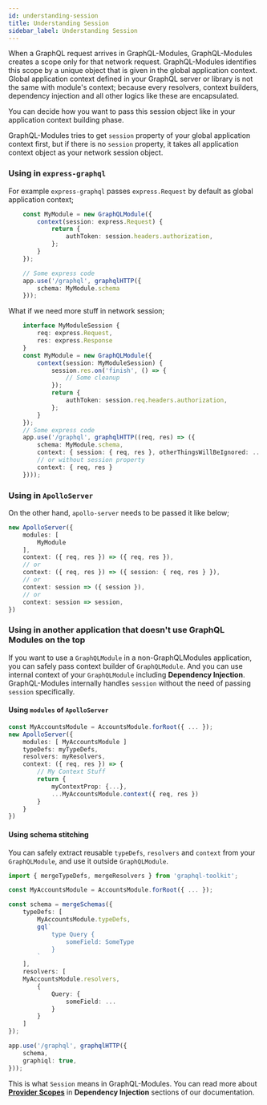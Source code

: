 ```yaml
---
id: understanding-session
title: Understanding Session
sidebar_label: Understanding Session
---
```


When a GraphQL request arrives in GraphQL-Modules, GraphQL-Modules creates a scope only for that network request. GraphQL-Modules identifies this scope by a unique object that is given in the global application context. Global application context defined in your GraphQL server or library is not the same with module's context; because every resolvers, context builders, dependency injection and all other logics like these are encapsulated.

You can decide how you want to pass this session object like in your application context building phase.

GraphQL-Modules tries to get `session` property of your global application context first, but if there is no `session` property, it takes all application context object as your network session object.

### Using in `express-graphql`
For example `express-graphql` passes `express.Request` by default as global application context;

```typescript
    const MyModule = new GraphQLModule({
        context(session: express.Request) {
            return {
                authToken: session.headers.authorization,
            };
        }
    });

    // Some express code
    app.use('/graphql', graphqlHTTP({
        schema: MyModule.schema
    }));
```

What if we need more stuff in network session;

```typescript
    interface MyModuleSession {
        req: express.Request,
        res: express.Response
    }
    const MyModule = new GraphQLModule({
        context(session: MyModuleSession) {
            session.res.on('finish', () => {
                // Some cleanup
            });
            return {
                authToken: session.req.headers.authorization,
            };
        }
    });
    // Some express code
    app.use('/graphql', graphqlHTTP((req, res) => ({
        schema: MyModule.schema,
        context: { session: { req, res }, otherThingsWillBeIgnored: ... }
        // or without session property
        context: { req, res }
    })));
```

### Using in `ApolloServer`

On the other hand, `apollo-server` needs to be passed it like below;

```typescript
new ApolloServer({
    modules: [
        MyModule
    ],
    context: ({ req, res }) => ({ req, res }),
    // or
    context: ({ req, res }) => ({ session: { req, res } }),
    // or 
    context: session => ({ session }),
    // or 
    context: session => session,
})
```

### Using in another application that doesn't use GraphQL Modules on the top

If you want to use a `GraphQLModule` in a non-GraphQLModules application, you can safely pass context builder of `GraphQLModule`. 
And you can use internal context of your `GraphQLModule` including **Dependency Injection**.
GraphQL-Modules internally handles `session` without the need of passing `session` specifically.

#### Using `modules` of `ApolloServer`

```typescript
const MyAccountsModule = AccountsModule.forRoot({ ... });
new ApolloServer({
    modules: [ MyAccountsModule ]
    typeDefs: myTypeDefs,
    resolvers: myResolvers,
    context: ({ req, res }) => {
        // My Context Stuff
        return {
            myContextProp: {...},
            ...MyAccountsModule.context({ req, res })
        }
    }
})
```

#### Using schema stitching

You can safely extract reusable `typeDefs`, `resolvers` and `context` from your `GraphQLModule`, and use it outside `GraphQLModule`.

```typescript
import { mergeTypeDefs, mergeResolvers } from 'graphql-toolkit';

const MyAccountsModule = AccountsModule.forRoot({ ... });

const schema = mergeSchemas({
    typeDefs: [
        MyAccountsModule.typeDefs,
        gql`
            type Query {
                someField: SomeType
            }
        `
    ],
    resolvers: [
    MyAccountsModule.resolvers,
        {
            Query: {
                someField: ...
            }
        }
    ]
});

app.use('/graphql', graphqlHTTP({
    schema,
    graphiql: true,
}));
```

This is what `Session` means in GraphQL-Modules. You can read more about **[Provider Scopes](/docs/recipes/dependency-injection#provider-scopes)** in **Dependency Injection** sections of our documentation.
